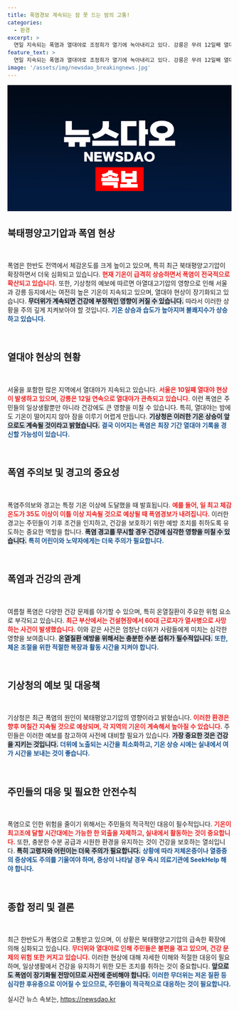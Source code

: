 ```yaml
---
title: 폭염경보 계속되는 잠 못 드는 밤의 고통!
categories:
  - 환경
excerpt: >
  연일 지속되는 폭염과 열대야로 조정희가 열기에 녹아내리고 있다. 강릉은 무려 12일째 열대야에 시달리며, 폭염 경보는 전국으로 확대됐다. 60대 작업자는 열사병으로 목숨을 잃으며, 폭염의 위험이 점점 더 심각해지고 있다!
feature_text: >
  연일 지속되는 폭염과 열대야로 조정희가 열기에 녹아내리고 있다. 강릉은 무려 12일째 열대야에 시달리며, 폭염 경보는 전국으로 확대됐다. 60대 작업자는 열사병으로 목숨을 잃으며, 폭염의 위험이 점점 더 심각해지고 있다!
image: '/assets/img/newsdao_breakingnews.jpg'
---
```


<p><img src="/assets/img/newsdao_breakingnews.jpg" alt="ranknews 속보" /></p>

<h2 data-ke-size="size26">북태평양고기압과 폭염 현상</h2>

<p data-ke-size="size16">&nbsp;</p>

<p>폭염은 한반도 전역에서 체감온도를 크게 높이고 있으며, 특히 최근 북태평양고기압이 확장하면서 더욱 심화되고 있습니다. <b><span style="color: #ee2323;">현재 기온이 급격히 상승하면서 폭염이 전국적으로 확산되고 있습니다.</span></b> 또한, 기상청의 예보에 따르면 아열대고기압의 영향으로 인해 서울과 강릉 등지에서는 여전히 높은 기온이 지속되고 있으며, 열대야 현상이 장기화되고 있습니다. <b><span style="background-color: #21538527;">무더위가 계속되면 건강에 부정적인 영향이 커질 수 있습니다.</span></b> 따라서 이러한 상황을 주의 깊게 지켜보아야 할 것입니다. <b><span style="color: #1a5490;">기온 상승과 습도가 높아지며 불쾌지수가 상승하고 있습니다.</span></b> </p>

<p data-ke-size="size16">&nbsp;</p>

<h2 data-ke-size="size26">열대야 현상의 현황</h2>

<p data-ke-size="size16">&nbsp;</p>

<p>서울을 포함한 많은 지역에서 열대야가 지속되고 있습니다. <b><span style="color: #ee2323;">서울은 10일째 열대야 현상이 발생하고 있으며, 강릉은 12일 연속으로 열대야가 관측되고 있습니다.</span></b> 이런 폭염은 주민들의 일상생활뿐만 아니라 건강에도 큰 영향을 미칠 수 있습니다. 특히, 열대야는 밤에도 기온이 떨어지지 않아 잠을 이루기 어렵게 만듭니다. <b><span style="background-color: #21538527;">기상청은 이러한 기온 상승이 앞으로도 계속될 것이라고 밝혔습니다.</span></b> <b><span style="color: #1a5490;">결국 이어지는 폭염은 최장 기간 열대야 기록을 경신할 가능성이 있습니다.</span></b></p>

<p data-ke-size="size16">&nbsp;</p>

<h2 data-ke-size="size26">폭염 주의보 및 경고의 중요성</h2>

<p data-ke-size="size16">&nbsp;</p>

<p>폭염주의보와 경고는 특정 기온 이상에 도달했을 때 발효됩니다. <b><span style="color: #ee2323;">예를 들어, 일 최고 체감온도가 35도 이상이 이틀 이상 지속될 것으로 예상될 때 폭염경보가 내려집니다.</span></b> 이러한 경고는 주민들이 기후 조건을 인지하고, 건강을 보호하기 위한 예방 조치를 취하도록 유도하는 중요한 역할을 합니다. <b><span style="background-color: #21538527;">폭염 경고를 무시할 경우 건강에 심각한 영향을 미칠 수 있습니다.</span></b> <b><span style="color: #1a5490;">특히 어린이와 노약자에게는 더욱 주의가 필요합니다.</span></b></p>

<p data-ke-size="size16">&nbsp;</p>

<h2 data-ke-size="size26">폭염과 건강의 관계</h2>

<p data-ke-size="size16">&nbsp;</p>

<p>여름철 폭염은 다양한 건강 문제를 야기할 수 있으며, 특히 온열질환이 주요한 위험 요소로 부각되고 있습니다. <b><span style="color: #ee2323;">최근 부산에서는 건설현장에서 60대 근로자가 열사병으로 사망하는 사건이 발생했습니다.</span></b> 이와 같은 사건은 엄청난 더위가 사람들에게 미치는 심각한 영향을 보여줍니다. <b><span style="background-color: #21538527;">온열질환 예방을 위해서는 충분한 수분 섭취가 필수적입니다.</span></b> <b><span style="color: #1a5490;">또한, 체온 조절을 위한 적절한 복장과 활동 시간을 지켜야 합니다.</span></b></p>

<p data-ke-size="size16">&nbsp;</p>

<h2 data-ke-size="size26">기상청의 예보 및 대응책</h2>

<p data-ke-size="size16">&nbsp;</p>

<p>기상청은 최근 폭염의 원인이 북태평양고기압의 영향이라고 밝혔습니다. <b><span style="color: #ee2323;">이러한 환경은 향후 며칠간 지속될 것으로 예상되며, 각 지역의 기온이 계속해서 높아질 수 있습니다.</span></b> 주민들은 이러한 예보를 참고하여 사전에 대비할 필요가 있습니다. <b><span style="background-color: #21538527;">가장 중요한 것은 건강을 지키는 것입니다.</span></b> <b><span style="color: #1a5490;">더위에 노출되는 시간을 최소화하고, 기온 상승 시에는 실내에서 여가 시간을 보내는 것이 좋습니다.</span></b></p>

<p data-ke-size="size16">&nbsp;</p>

<h2 data-ke-size="size26">주민들의 대응 및 필요한 안전수칙</h2>

<p data-ke-size="size16">&nbsp;</p>

<p>폭염으로 인한 위험을 줄이기 위해서는 주민들의 적극적인 대응이 필수적입니다. <b><span style="color: #ee2323;">기온이 최고조에 달할 시간대에는 가능한 한 외출을 자제하고, 실내에서 활동하는 것이 중요합니다.</span></b> 또한, 충분한 수분 공급과 시원한 환경을 유지하는 것이 건강을 보호하는 열쇠입니다. <b><span style="background-color: #21538527;">특히 고령자와 어린이는 더욱 주의가 필요합니다.</span></b> <b><span style="color: #1a5490;">상황에 따라 저체온증이나 열중증의 증상에도 주의를 기울여야 하며, 증상이 나타날 경우 즉시 의료기관에 SeekHelp 해야 합니다.</span></b></p>

<p data-ke-size="size16">&nbsp;</p>

<h2 data-ke-size="size26">종합 정리 및 결론</h2>

<p data-ke-size="size16">&nbsp;</p>

<p>최근 한반도가 폭염으로 고통받고 있으며, 이 상황은 북태평양고기압의 급속한 확장에 의해 심화되고 있습니다. <b><span style="color: #ee2323;">무더위와 열대야로 인해 주민들은 불편을 겪고 있으며, 건강 문제의 위험 또한 커지고 있습니다.</span></b> 이러한 현상에 대해 자세한 이해와 적절한 대응이 필요하며, 일상생활에서 건강을 유지하기 위한 모든 조치를 취하는 것이 중요합니다. <b><span style="background-color: #21538527;">앞으로도 폭염이 장기화될 전망이므로 사전에 준비해야 합니다.</span></b> <b><span style="color: #1a5490;">이러한 무더위는 저온 질환 등 심각한 후유증으로 이어질 수 있으므로, 주민들이 적극적으로 대응하는 것이 필요합니다.</span></b></p>
실시간 뉴스 속보는, <a href="https://newsdao.kr" rel="dofollow">https://newsdao.kr</a>



